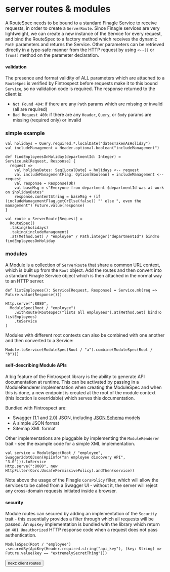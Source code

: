 # server routes & modules
A RouteSpec needs to be bound to a standard Finagle Service to receive requests, in order to create a ```ServerRoute```. Since Finagle 
services are very lightweight, we can create a new instance of the Service for every request, and bind the RouteSpec to a factory method 
which receives the dynamic ```Path``` parameters and returns the Service. Other parameters can be retrieved directly in a type-safe manner from the HTTP request by using ```<--()``` or 
```from()``` method on the parameter declaration.

#### validation
The presence and format validity of ALL parameters which are attached to a ```RouteSpec``` is verified by Fintrospect before requests make it to 
this bound ```Service```, so no validation code is required. The response returned to the client is:

- ```Not Found 404```: if there are any ```Path``` params which are missing or invalid (all are required)
- ```Bad Request 400```: if there are any ```Header```, ```Query```, or ```Body``` params are missing (required only) or invalid

### simple example
```
val holidays = Query.required.*.localDate("datesTakenAsHoliday")
val includeManagement = Header.optional.boolean("includeManagement")

def findEmployeesOnHoliday(departmentId: Integer) = Service.mk[Request, Response] {
  request =>
    val holidayDates: Seq[LocalDate] = holidays <-- request
    val includeManagementFlag: Option[Boolean] = includeManagement <-- request
    val response = Response(Ok)
    val baseMsg = s"Everyone from department $departmentId was at work on $holidayDates"
    response.contentString = baseMsg + (if (includeManagementFlag.getOrElse(false)) "" else ", even the management") Future.value(response)
}

val route = ServerRoute[Request] = 
  RouteSpec()
  .taking(holidays)
  .taking(includeManagement)
  .at(Method.Get) / "employee" / Path.integer("departmentId") bindTo findEmployeesOnHoliday
```

### modules
A Module is a collection of ```ServerRoute``` that share a common URL context, which is built up from the ```Root``` object. Add the 
routes and then convert into a standard Finagle Service object which is then attached in the normal way to an HTTP server.
```
def listEmployees(): Service[Request, Response] = Service.mk(req => Future.value(Response()))

Http.serve(":8080",
  ModuleSpec(Root / "employee")
    .withRoute(RouteSpec("lists all employees").at(Method.Get) bindTo listEmployees)
    .toService
)

```
Modules with different root contexts can also be combined with one another and then converted to a Service:
```
Module.toService(ModuleSpec(Root / "a").combine(ModuleSpec(Root / "b")))
```

#### self-describing Module APIs
A big feature of the Fintrospect library is the ability to generate API documentation at runtime. This can be activated by passing 
in a ModuleRenderer implementation when creating the ModuleSpec and when this is done, a new endpoint is created at the root of the 
module context (this location is overridable) which serves this documentation.

Bundled with Fintrospect are:
- Swagger (1.1 and 2.0) JSON, including <a href="http://json-schema.org/" target="_top">JSON Schema</a> models
- A simple JSON format
- Sitemap XML format

Other implementations are pluggable by implementing the ```ModuleRenderer```  trait - see the example code for a simple XML implementation.
```
val service = ModuleSpec(Root / "employee", Swagger2dot0Json(ApiInfo("an employee discovery API", "3.0"))).toService
Http.serve(":8080", new HttpFilter(Cors.UnsafePermissivePolicy).andThen(service))
```
Note above the usage of the Finagle ```CorsPolicy``` filter, which will allow the services to be called from a Swagger UI - 
without it, the server will reject any cross-domain requests initiated inside a browser.

#### security
Module routes can secured by adding an implementation of the ```Security``` trait - this essentially provides a filter through which 
all requests will be passed. An ```ApiKey``` implementation is bundled with the library which return an ```401 Unauthorized``` HTTP 
response code when a request does not pass authentication.
```
ModuleSpec(Root / "employee")
.securedBy(ApiKey(Header.required.string("api_key"), (key: String) => Future.value(key == "extremelySecretThing")))
```
<a class="next" href="http://fintrospect.io/client-routes" target="_top"><button type="button" class="btn btn-sm btn-default">next: client routes</button></a>
